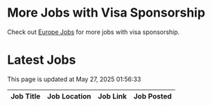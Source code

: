 # More Jobs with Visa Sponsorship

Check out [Europe Jobs](https://github.com/sureshparimi/europejobs#latest-jobs) for more jobs with visa sponsorship.

# Latest Jobs

This page is updated at May 27, 2025 01:56:33

| Job Title | Job Location | Job Link | Job Posted |
| --- | --- | --- | --- |
